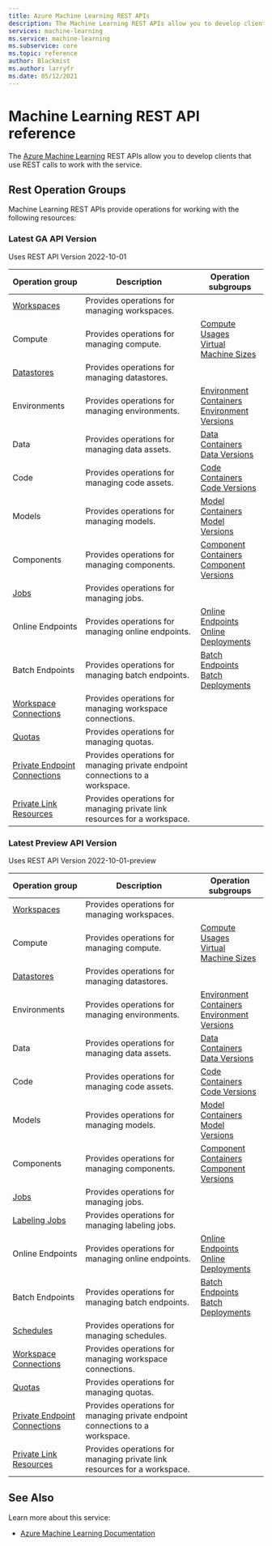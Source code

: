 ```yaml
---
title: Azure Machine Learning REST APIs
description: The Machine Learning REST APIs allow you to develop clients that use REST calls to work with the service.
services: machine-learning
ms.service: machine-learning
ms.subservice: core
ms.topic: reference
author: Blackmist
ms.author: larryfr
ms.date: 05/12/2021
---
```


# Machine Learning REST API reference
The [Azure Machine Learning](https://docs.microsoft.com/azure/machine-learning/) REST APIs allow you to develop clients that use REST calls to work with the service.
## Rest Operation Groups

Machine Learning REST APIs provide operations for working with the following resources:

### Latest GA API Version

Uses REST API Version 2022-10-01

| Operation group | Description                                                        | Operation subgroups |
| --------------- | ------------------------------------------------------------------ | ------------------- |
| [Workspaces](/rest/api/azureml/2022-10-01/workspaces) | Provides operations for managing workspaces. |
| Compute | Provides operations for managing compute. | [Compute](/rest/api/azureml/2022-10-01/compute) <br /> [Usages](/rest/api/azureml/2022-10-01/usages) <br /> [Virtual Machine Sizes](/rest/api/azureml/2022-10-01/virtual-machine-sizes) |
| [Datastores](/rest/api/azureml/2022-10-01/datastores) | Provides operations for managing datastores. |
| Environments | Provides operations for managing environments. | [Environment Containers](/rest/api/azureml/2022-10-01/environment-containers) <br /> [Environment Versions](/rest/api/azureml/2022-10-01/environment-versions) |
| Data | Provides operations for managing data assets. | [Data Containers](/rest/api/azureml/2022-10-01/data-containers) <br /> [Data Versions](/rest/api/azureml/2022-10-01/data-versions) |
| Code | Provides operations for managing code assets. | [Code Containers](/rest/api/azureml/2022-10-01/code-containers) <br /> [Code Versions](/rest/api/azureml/2022-10-01/code-versions) |
| Models | Provides operations for managing models. | [Model Containers](/rest/api/azureml/2022-10-01/model-containers) <br /> [Model Versions](/rest/api/azureml/2022-10-01/model-versions) |
| Components | Provides operations for managing components. | [Component Containers](/rest/api/azureml/2022-10-01/component-containers) <br /> [Component Versions](/rest/api/azureml/2022-10-01/component-versions) |
| [Jobs](/rest/api/azureml/2022-10-01/jobs) | Provides operations for managing jobs. |
| Online Endpoints | Provides operations for managing online endpoints. | [Online Endpoints](/rest/api/azureml/2022-10-01/online-endpoints) <br /> [Online Deployments](/rest/api/azureml/2022-10-01/online-deployments) |
| Batch Endpoints | Provides operations for managing batch endpoints. | [Batch Endpoints](/rest/api/azureml/2022-10-01/batch-endpoints) <br /> [Batch Deployments](/rest/api/azureml/2022-10-01/batch-deployments) |
| [Workspace Connections](/rest/api/azureml/2022-10-01/workspace-connections) | Provides operations for managing workspace connections. |
| [Quotas](/rest/api/azureml/2022-10-01/quotas) | Provides operations for managing quotas. |
| [Private Endpoint Connections](/rest/api/azureml/2022-10-01/private-endpoint-connections) | Provides operations for managing private endpoint connections to a workspace. |
| [Private Link Resources](/rest/api/azureml/2022-10-01/private-link-resources) | Provides operations for managing private link resources for a workspace. |

### Latest Preview API Version

Uses REST API Version 2022-10-01-preview

| Operation group | Description | Operation subgroups |
| --------------- | ------------| ------------------- |
| [Workspaces](/rest/api/azureml/2022-10-01-preview/workspaces) | Provides operations for managing workspaces. |
| Compute | Provides operations for managing compute. | [Compute](/rest/api/azureml/2022-10-01-preview/compute) <br /> [Usages](/rest/api/azureml/2022-10-01-preview/usages) <br /> [Virtual Machine Sizes](/rest/api/azureml/2022-10-01-preview/virtual-machine-sizes) |
| [Datastores](/rest/api/azureml/2022-10-01-preview/datastores) | Provides operations for managing datastores. |
| Environments | Provides operations for managing environments. | [Environment Containers](/rest/api/azureml/2022-10-01-preview/environment-containers) <br /> [Environment Versions](/rest/api/azureml/2022-10-01-preview/environment-versions) |
| Data | Provides operations for managing data assets. | [Data Containers](/rest/api/azureml/2022-10-01-preview/data-containers) <br /> [Data Versions](/rest/api/azureml/2022-10-01-preview/data-versions) |
| Code | Provides operations for managing code assets. | [Code Containers](/rest/api/azureml/2022-10-01-preview/code-containers) <br /> [Code Versions](/rest/api/azureml/2022-10-01-preview/code-versions) |
| Models | Provides operations for managing models. | [Model Containers](/rest/api/azureml/2022-10-01-preview/model-containers) <br /> [Model Versions](/rest/api/azureml/2022-10-01-preview/model-versions) |
| Components | Provides operations for managing components. | [Component Containers](/rest/api/azureml/2022-10-01-preview/component-containers) <br /> [Component Versions](/rest/api/azureml/2022-10-01-preview/component-versions) |
| [Jobs](/rest/api/azureml/2022-10-01-preview/jobs) | Provides operations for managing jobs. |
| [Labeling Jobs](/rest/api/azureml/2022-10-01-preview/labeling-jobs) | Provides operations for managing labeling jobs. |
| Online Endpoints | Provides operations for managing online endpoints. | [Online Endpoints](/rest/api/azureml/2022-10-01-preview/online-endpoints) <br /> [Online Deployments](/rest/api/azureml/2022-10-01-preview/online-deployments) |
| Batch Endpoints | Provides operations for managing batch endpoints. | [Batch Endpoints](/rest/api/azureml/2022-10-01-preview/batch-endpoints) <br /> [Batch Deployments](/rest/api/azureml/2022-10-01-preview/batch-deployments) |
| [Schedules](/rest/api/azureml/2022-10-01-preview/schedules) | Provides operations for managing schedules. |
| [Workspace Connections](/rest/api/azureml/2022-10-01-preview/workspace-connections) | Provides operations for managing workspace connections. |
| [Quotas](/rest/api/azureml/2022-10-01-preview/quotas) | Provides operations for managing quotas. |
| [Private Endpoint Connections](/rest/api/azureml/2022-10-01-preview/private-endpoint-connections) | Provides operations for managing private endpoint connections to a workspace. |
| [Private Link Resources](/rest/api/azureml/2022-10-01-preview/private-link-resources) | Provides operations for managing private link resources for a workspace. |

## See Also

Learn more about this service:
* [Azure Machine Learning Documentation](https://docs.microsoft.com/azure/machine-learning/)

